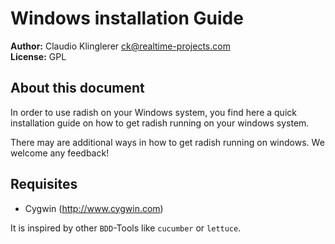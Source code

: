 # Windows installation Guide

**Author:** Claudio Klinglerer <ck@realtime-projects.com><br />
**License:** GPL<br />

## About this document

In order to use radish on your Windows system, you find here a quick
installation guide on how to get radish running on your windows system.

There may are additional ways in how to get radish running on windows. We
welcome any feedback!

## Requisites

- Cygwin (http://www.cygwin.com)


It is inspired by other `BDD`-Tools like `cucumber` or `lettuce`.<br />



